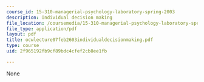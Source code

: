```yaml
---
course_id: 15-310-managerial-psychology-laboratory-spring-2003
description: Individual decision making
file_location: /coursemedia/15-310-managerial-psychology-laboratory-spring-2003/2f965192fb9cf89bdc4cfef2cb8ee1fb_ocwlecture07feb2603individualdecisionmaking.pdf
file_type: application/pdf
layout: pdf
title: ocwlecture07feb2603individualdecisionmaking.pdf
type: course
uid: 2f965192fb9cf89bdc4cfef2cb8ee1fb

---
```

None
